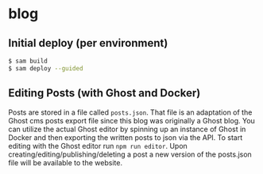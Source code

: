 # blog

## Initial deploy (per environment)

```sh
$ sam build
$ sam deploy --guided
```

## Editing Posts (with Ghost and Docker)

Posts are stored in a file called `posts.json`. That file is an adaptation of the Ghost cms posts export file since this blog was originally a Ghost blog. You can utilize the actual Ghost editor by spinning up an instance of Ghost in Docker and then exporting the written posts to json via the API. To start editing with the Ghost editor run `npm run editor`. Upon creating/editing/publishing/deleting a post a new version of the posts.json file will be available to the website.
